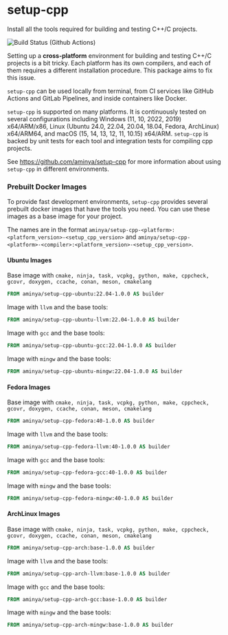 # setup-cpp

Install all the tools required for building and testing C++/C projects.

![Build Status (Github Actions)](https://github.com/aminya/setup-cpp/workflows/CI/badge.svg)

Setting up a **cross-platform** environment for building and testing C++/C projects is a bit tricky. Each platform has its own compilers, and each of them requires a different installation procedure. This package aims to fix this issue.

`setup-cpp` can be used locally from terminal, from CI services like GitHub Actions and GitLab Pipelines, and inside containers like Docker.

`setup-cpp` is supported on many platforms. It is continuously tested on several configurations including Windows (11, 10, 2022, 2019) x64/ARM/x86, Linux (Ubuntu 24.0, 22.04, 20.04, 18.04, Fedora, ArchLinux) x64/ARM64, and macOS (15, 14, 13, 12, 11, 10.15) x64/ARM. `setup-cpp` is backed by unit tests for each tool and integration tests for compiling cpp projects.

See https://github.com/aminya/setup-cpp for more information about using `setup-cpp` in different environments.

### Prebuilt Docker Images

To provide fast development environments, `setup-cpp` provides several prebuilt docker images that have the tools you need. You can use these images as a base image for your project.

The names are in the format `aminya/setup-cpp-<platform>:<platform_version>-<setup_cpp_version>` and `aminya/setup-cpp-<platform>-<compiler>:<platform_version>-<setup_cpp_version>`.

#### Ubuntu Images

Base image with `cmake, ninja, task, vcpkg, python, make, cppcheck, gcovr, doxygen, ccache, conan, meson, cmakelang`

```dockerfile
FROM aminya/setup-cpp-ubuntu:22.04-1.0.0 AS builder
```

Image with `llvm` and the base tools:

```dockerfile
FROM aminya/setup-cpp-ubuntu-llvm:22.04-1.0.0 AS builder
```

Image with `gcc` and the base tools:

```dockerfile
FROM aminya/setup-cpp-ubuntu-gcc:22.04-1.0.0 AS builder
```

Image with `mingw` and the base tools:

```dockerfile
FROM aminya/setup-cpp-ubuntu-mingw:22.04-1.0.0 AS builder
```

#### Fedora Images

Base image with `cmake, ninja, task, vcpkg, python, make, cppcheck, gcovr, doxygen, ccache, conan, meson, cmakelang`

```dockerfile
FROM aminya/setup-cpp-fedora:40-1.0.0 AS builder
```

Image with `llvm` and the base tools:

```dockerfile
FROM aminya/setup-cpp-fedora-llvm:40-1.0.0 AS builder
```

Image with `gcc` and the base tools:

```dockerfile
FROM aminya/setup-cpp-fedora-gcc:40-1.0.0 AS builder
```

Image with `mingw` and the base tools:

```dockerfile
FROM aminya/setup-cpp-fedora-mingw:40-1.0.0 AS builder
```

#### ArchLinux Images

Base image with `cmake, ninja, task, vcpkg, python, make, cppcheck, gcovr, doxygen, ccache, conan, meson, cmakelang`

```dockerfile
FROM aminya/setup-cpp-arch:base-1.0.0 AS builder
```

Image with `llvm` and the base tools:

```dockerfile
FROM aminya/setup-cpp-arch-llvm:base-1.0.0 AS builder
```

Image with `gcc` and the base tools:

```dockerfile
FROM aminya/setup-cpp-arch-gcc:base-1.0.0 AS builder
```

Image with `mingw` and the base tools:

```dockerfile
FROM aminya/setup-cpp-arch-mingw:base-1.0.0 AS builder
```
